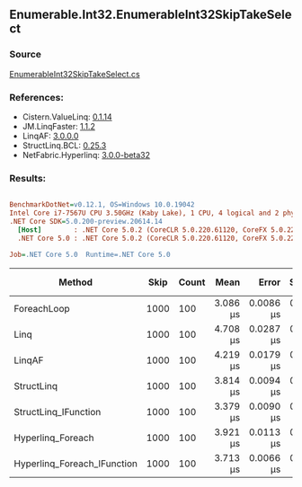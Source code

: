 ﻿## Enumerable.Int32.EnumerableInt32SkipTakeSelect

### Source
[EnumerableInt32SkipTakeSelect.cs](../LinqBenchmarks/Enumerable/Int32/EnumerableInt32SkipTakeSelect.cs)

### References:
- Cistern.ValueLinq: [0.1.14](https://www.nuget.org/packages/Cistern.ValueLinq/0.1.14)
- JM.LinqFaster: [1.1.2](https://www.nuget.org/packages/JM.LinqFaster/1.1.2)
- LinqAF: [3.0.0.0](https://www.nuget.org/packages/LinqAF/3.0.0.0)
- StructLinq.BCL: [0.25.3](https://www.nuget.org/packages/StructLinq.BCL/0.25.3)
- NetFabric.Hyperlinq: [3.0.0-beta32](https://www.nuget.org/packages/NetFabric.Hyperlinq/3.0.0-beta32)

### Results:
``` ini

BenchmarkDotNet=v0.12.1, OS=Windows 10.0.19042
Intel Core i7-7567U CPU 3.50GHz (Kaby Lake), 1 CPU, 4 logical and 2 physical cores
.NET Core SDK=5.0.200-preview.20614.14
  [Host]        : .NET Core 5.0.2 (CoreCLR 5.0.220.61120, CoreFX 5.0.220.61120), X64 RyuJIT
  .NET Core 5.0 : .NET Core 5.0.2 (CoreCLR 5.0.220.61120, CoreFX 5.0.220.61120), X64 RyuJIT

Job=.NET Core 5.0  Runtime=.NET Core 5.0  

```
|                      Method | Skip | Count |     Mean |     Error |    StdDev | Ratio |  Gen 0 | Gen 1 | Gen 2 | Allocated |
|---------------------------- |----- |------ |---------:|----------:|----------:|------:|-------:|------:|------:|----------:|
|                 ForeachLoop | 1000 |   100 | 3.086 μs | 0.0086 μs | 0.0072 μs |  1.00 | 0.0191 |     - |     - |      40 B |
|                        Linq | 1000 |   100 | 4.708 μs | 0.0287 μs | 0.0269 μs |  1.53 | 0.0992 |     - |     - |     208 B |
|                      LinqAF | 1000 |   100 | 4.219 μs | 0.0179 μs | 0.0159 μs |  1.37 | 0.0153 |     - |     - |      40 B |
|                  StructLinq | 1000 |   100 | 3.814 μs | 0.0094 μs | 0.0088 μs |  1.24 | 0.0610 |     - |     - |     128 B |
|        StructLinq_IFunction | 1000 |   100 | 3.379 μs | 0.0090 μs | 0.0080 μs |  1.09 | 0.0191 |     - |     - |      40 B |
|           Hyperlinq_Foreach | 1000 |   100 | 3.921 μs | 0.0113 μs | 0.0100 μs |  1.27 | 0.0153 |     - |     - |      40 B |
| Hyperlinq_Foreach_IFunction | 1000 |   100 | 3.713 μs | 0.0066 μs | 0.0055 μs |  1.20 | 0.0191 |     - |     - |      40 B |
